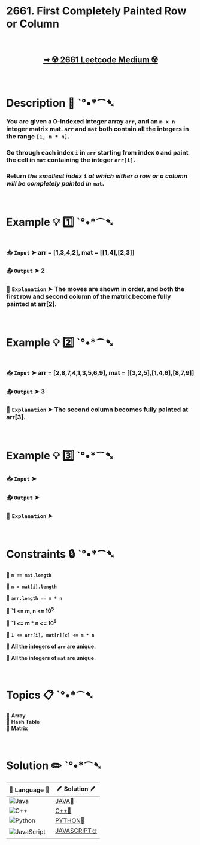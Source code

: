 # 2661. First Completely Painted Row or Column

</br>

<h2 align="center"> 

<a href="https://leetcode.com/problems/first-completely-painted-row-or-column/description/?envType=daily-question&envId=2025-01-20"><strong>➥ ☢️ 2661 Leetcode Medium ☢️ </strong></a>
</h2>

</br>

# Description 📜 ˋ°•*⁀➷

### You are given a 0-indexed integer array `arr`, and an `m x n` integer matrix mat. `arr` and `mat` both contain all the integers in the range `[1, m * n]`.

### Go through each index `i` in `arr` starting from index `0` and paint the cell in `mat` containing the integer `arr[i]`.

### Return *the smallest index* `i` *at which either a row or a column will be completely painted in* `mat`.

</br>

# Example 💡 1️⃣ ˋ°•*⁀➷

<img src="" width="" height=""/>

  ### 📥 `Input`  ➤ arr = [1,3,4,2], mat = [[1,4],[2,3]]

  ### 📤 `Output`  ➤ 2

  ### 🔦 `Explanation`  ➤ The moves are shown in order, and both the first row and second column of the matrix become fully painted at arr[2].

</br>

# Example 💡 2️⃣ ˋ°•*⁀➷

<img src="" width="" height=""/>

  ### 📥 `Input` ➤ arr = [2,8,7,4,1,3,5,6,9], mat = [[3,2,5],[1,4,6],[8,7,9]]

  ### 📤 `Output`  ➤ 3

  ### 🔦 `Explanation` ➤ The second column becomes fully painted at arr[3].

</br>

# Example 💡 3️⃣ ˋ°•*⁀➷

  ### 📥 `Input` ➤ 

  ### 📤 `Output`  ➤ 

  ### 🔦 `Explanation`  ➤ 

</br>

# Constraints 🔒 ˋ°•*⁀➷

🔹 **`m == mat.length`** </br>

🔹 **`n = mat[i].length`** </br>

🔹 **`arr.length == m * n`** </br>

🔹 **`1 <= m, n <= 10<sup>5</sup>** </br>

🔹 **`1 <= m * n <= 10<sup>5</sup>** </br>

🔹 **`1 <= arr[i], mat[r][c] <= m * n`** </br>

🔹 **All the integers of `arr` are unique.** </br>

🔹 **All the integers of `mat` are unique.** </br>

</br>

# Topics 📋 ˋ°•*⁀➷

🔸 **Array**  </br>
🔸 **Hash Table**  </br>
🔸 **Matrix**  </br>

</br>

# Solution ✏️ ˋ°•*⁀➷

| 📒 Language 📒  | 🪶 Solution 🪶 |
| ------------- | ------------- |
|  ![Java](https://img.shields.io/badge/java-%23ED8B00.svg?style=for-the-badge&logo=openjdk&logoColor=white)  | [JAVA🍁]() |
|  ![C++](https://img.shields.io/badge/c++-%2300599C.svg?style=for-the-badge&logo=c%2B%2B&logoColor=white)  | [C++🎲]()  |
|  ![Python](https://img.shields.io/badge/python-3670A0?style=for-the-badge&logo=python&logoColor=ffdd54)    | [PYTHON🍰]() |
| ![JavaScript](https://img.shields.io/badge/javascript-%23323330.svg?style=for-the-badge&logo=javascript&logoColor=%23F7DF1E)   | [JAVASCRIPT☃️]() |
